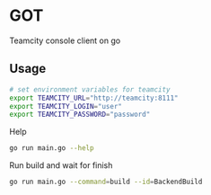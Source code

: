# GOT
Teamcity console client on go

## Usage
```bash
# set environment variables for teamcity
export TEAMCITY_URL="http://teamcity:8111"
export TEAMCITY_LOGIN="user"
export TEAMCITY_PASSWORD="password"
```

Help
```bash
go run main.go --help
```

Run build and wait for finish
```bash
go run main.go --command=build --id=BackendBuild
```
